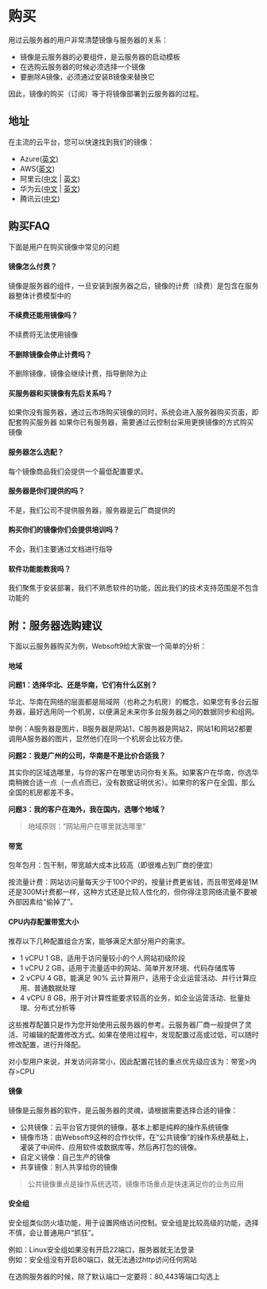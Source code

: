 # 购买

用过云服务器的用户非常清楚镜像与服务器的关系：

* 镜像是云服务器的必要组件，是云服务器的启动模板
* 在选购云服务器的时候必须选择一个镜像
* 要删除A镜像，必须通过安装B镜像来替换它

因此，镜像的购买（订阅）等于将镜像部署到云服务器的过程。

## 地址

在主流的云平台，您可以快速找到我们的镜像：

- Azure([英文](https://azuremarketplace.microsoft.com/en-us/marketplace/apps?search=websoft9&page=1))
- AWS([英文](https://aws.amazon.com/marketplace/seller-profile?id=c639a579-182c-4d30-8578-4d4d89fba658))
- 阿里云([中文](https://shop658hlt17.market.aliyun.com) | [英文](https://marketplace.alibabacloud.com/store/2116499/list.html?pageIndex=1&supplierId=2116499))
- 华为云([中文](https://market.huaweicloud.com/seller/e57458aa054b430fb2f82a066105f986) | [英文](https://marketplace-intl.huaweicloud.com/seller/a0d01460031d46639391c78a61de9a0f))
- 腾讯云([中文](https://market.cloud.tencent.com/stores/1252192180))

## 购买FAQ

下面是用户在购买镜像中常见的问题

#### 镜像怎么付费？

镜像是服务器的组件，一旦安装到服务器之后，镜像的计费（续费）是包含在服务器整体计费模型中的

#### 不续费还能用镜像吗？

不续费将无法使用镜像

#### 不删除镜像会停止计费吗？

不删除镜像，镜像会继续计费，指导删除为止

#### 买服务器和买镜像有先后关系吗？

如果你没有服务器，通过云市场购买镜像的同时，系统会进入服务器购买页面，即配套购买服务器
如果你已有服务器，需要通过云控制台采用更换镜像的方式购买镜像

#### 服务器怎么选配？

每个镜像商品我们会提供一个最低配置要求。

#### 服务器是你们提供的吗？

不是，我们公司不提供服务器，服务器是云厂商提供的

#### 购买你们的镜像你们会提供培训吗？

不会，我们主要通过文档进行指导

#### 软件功能能教我吗？

我们聚焦于安装部署，我们不熟悉软件的功能，因此我们的技术支持范围是不包含功能的

## 附：服务器选购建议

下面以云服务器购买为例，Websoft9给大家做一个简单的分析：

#### 地域

**问题1：选择华北、还是华南，它们有什么区别？**

华北、华南在网络的层面都是局域网（也称之为机房）的概念，如果您有多台云服务器，最好选用同一个机房，以便满足未来你多台服务器之间的数据同步和组网。

举例：A服务器是图片，B服务器是网站1，C服务器是网站2，网站1和网站2都要调用A服务器的图片，显然他们在同一个机房会比较方便。

**问题2：我是广州的公司，华南是不是比价合适我？**

其实你的区域选哪里，与你的客户在哪里访问你有关系。如果客户在华南，你选华南稍微合适一点（一点点而已，没有数据证明优劣）。如果你的客户在全国，那么全国的机房都差不多。

**问题3：我的客户在海外，我在国内，选哪个地域？**

> 地域原则：“网站用户在哪里就选哪里”

#### 带宽

包年包月：包干制，带宽越大成本比较高（即很难占到厂商的便宜）

按流量计费：网站访问量每天少于100个IP的，按量计费更省钱，而且带宽峰是1M还是300M计费都一样，这种方式还是比较人性化的，但你得注意网络流量不要被外部因素给“偷掉了”。

#### CPU内存配置带宽大小

推荐以下几种配置组合方案，能够满足大部分用户的需求。

*   1 vCPU 1 GB，适用于访问量较小的个人网站初级阶段
*   1 vCPU 2 GB，适用于流量适中的网站、简单开发环境、代码存储库等
*   2 vCPU 4 GB，能满足 90% 云计算用户，适用于企业运营活动、并行计算应用、普通数据处理
*   4 vCPU 8 GB，用于对计算性能要求较高的业务，如企业运营活动、批量处理、分布式分析等

这些推荐配置只是作为您开始使用云服务器的参考。云服务器厂商一般提供了灵活、可编辑的配置修改方式。如果在使用过程中，发现配置过高或过低，可以随时修改配置，进行升降配。

对小型用户来说，并发访问非常小，因此配置花钱的重点优先级应该为：带宽&gt;内存&gt;CPU

#### 镜像

镜像是云服务器的软件，是云服务器的灵魂，请根据需要选择合适的镜像：

* 公共镜像：云平台官方提供的镜像，基本上都是纯粹的操作系统镜像
* 镜像市场：由Websoft9这种的合作伙伴，在“公共镜像”的操作系统基础上，灌装了中间件、应用软件或数据库等，然后再打包的镜像。
* 自定义镜像：自己生产的镜像
* 共享镜像：别人共享给你的镜像

> 公共镜像重点是操作系统选项，镜像市场重点是快速满足你的业务应用


#### 安全组

安全组类似防火墙功能，用于设置网络访问控制。安全组是比较高级的功能，选择不慎，会让普通用户“抓狂”。

例如：Linux安全组如果没有开启22端口，服务器就无法登录  
例如：安全组没有开启80端口，就无法通过http访问任何网站

在选购服务器的时候，除了默认端口一定要将：80,443等端口勾选上




